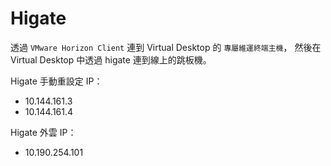 # Higate

透過 `VMware Horizon Client` 連到 Virtual Desktop 的 `專屬維運終端主機`，
然後在 Virtual Desktop 中透過 higate 連到線上的跳板機。

Higate 手動重設定 IP：
- 10.144.161.3
- 10.144.161.4

Higate 外雲 IP：
- 10.190.254.101